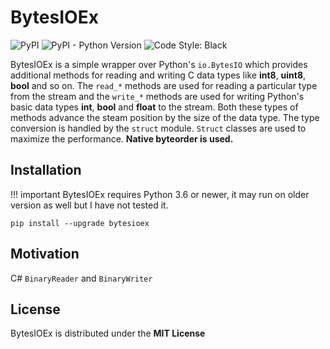 # BytesIOEx

![PyPI](https://img.shields.io/pypi/v/bytesioex)
![PyPI - Python Version](https://img.shields.io/pypi/pyversions/bytesioex)
![Code Style: Black](https://img.shields.io/badge/code%20style-black-black)

BytesIOEx is a simple wrapper over Python's `io.BytesIO` which provides additional methods for reading and writing C data types like **int8**, **uint8**, **bool** and so on. The `read_*` methods are used for reading a particular type from the stream and the `write_*` methods are used for writing Python's basic data types **int**, **bool** and **float** to the stream. Both these types of methods advance the steam position by the size of the data type. The type conversion is handled by the `struct` module. `Struct` classes are used to maximize the performance. **Native byteorder is used.**

## Installation

!!! important
    BytesIOEx requires Python 3.6 or newer, it may run on older version as well but I have not tested it.

```
pip install --upgrade bytesioex
```

## Motivation

C# `BinaryReader` and `BinaryWriter`

## License

BytesIOEx is distributed under the **MIT License**

